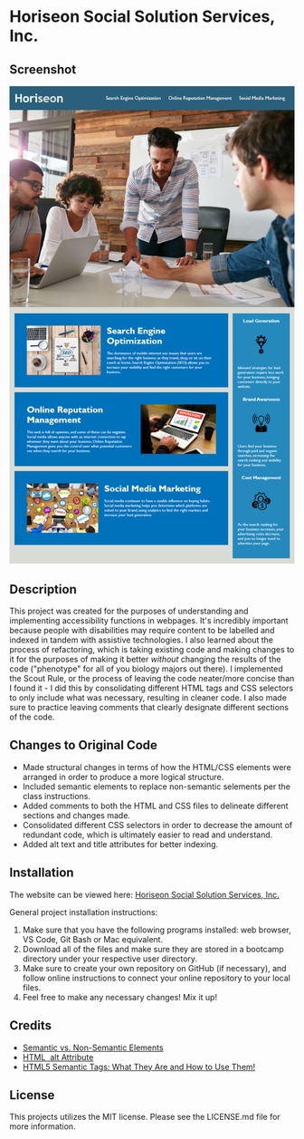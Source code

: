 # Horiseon Social Solution Services, Inc. #

## Screenshot ##

![image of website](https://raw.githubusercontent.com/jtweedle1/Week-1-Horiseon-Solution-Webpage/main/assets/images/website-screenshot.png)

## Description ##
This project was created for the purposes of understanding and implementing accessibility functions in webpages. It's incredibly important because people with disabilities may require content to be labelled and indexed in tandem with assistive technologies. I also learned about the process of refactoring, which is taking existing code and making changes to it for the purposes of making it better *without* changing the results of the code ("phenotype" for all of you biology majors out there). I implemented the Scout Rule, or the process of leaving the code neater/more concise than I found it - I did this by consolidating different HTML tags and CSS selectors to only include what was necessary, resulting in cleaner code. I also made sure to practice leaving comments that clearly designate different sections of the code.

## Changes to Original Code ##
* Made structural changes in terms of how the HTML/CSS elements were arranged in order to produce a more logical structure.
* Included semantic elements to replace non-semantic selements per the class instructions.
* Added comments to both the HTML and CSS files to delineate different sections and changes made.
* Consolidated different CSS selectors in order to decrease the amount of redundant code, which is ultimately easier to read and understand.
* Added alt text and title attributes for better indexing.

## Installation ##
The website can be viewed here: [Horiseon Social Solution Services, Inc.](https://jtweedle1.github.io/Week-1-Horiseon-Solution-Webpage/)

General project installation instructions:
1. Make sure that you have the following programs installed: web browser, VS Code, Git Bash or Mac equivalent.
2. Download all of the files and make sure they are stored in a bootcamp directory under your respective user directory.
3. Make sure to create your own repository on GitHub (if necessary), and follow online instructions to connect your online repository to your local files.
4. Feel free to make any necessary changes! Mix it up!

## Credits ##
* [Semantic vs. Non-Semantic Elements](https://www.educative.io/answers/what-are-the-semantic-and-non-semantic-elements-in-html)
* [HTML <img> alt Attribute](https://www.w3schools.com/tags/att_img_alt.asp)
* [HTML5 Semantic Tags: What They Are and How to Use Them!](https://www.semrush.com/blog/semantic-html5-guide/)

## License ##
This projects utilizes the MIT license. Please see the LICENSE.md file for more information.
